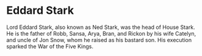 # Eddard Stark

Lord Eddard Stark, also known as Ned Stark, was the head of House Stark. He is the father of Robb, Sansa, Arya, Bran, and Rickon by his wife Catelyn, and uncle of Jon Snow, whom he raised as his bastard son. His execution sparked the War of the Five Kings.
